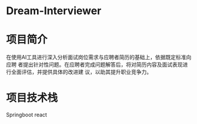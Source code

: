 # Dream-Interviewer
# 项目简介

在使用AI工具进行深入分析面试岗位需求与应聘者简历的基础上，依据既定标准向应聘 者提出针对性问题。在应聘者完成问题解答后，将对简历内容及面试表现进行全面评估，并提供具体的改进建 议，以助其提升职业竞争力。



# 项目技术栈

Springboot      react

